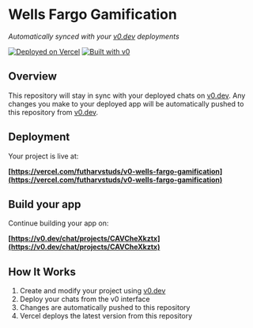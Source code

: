 # Wells Fargo Gamification

*Automatically synced with your [v0.dev](https://v0.dev) deployments*

[![Deployed on Vercel](https://img.shields.io/badge/Deployed%20on-Vercel-black?style=for-the-badge&logo=vercel)](https://vercel.com/futharvstuds/v0-wells-fargo-gamification)
[![Built with v0](https://img.shields.io/badge/Built%20with-v0.dev-black?style=for-the-badge)](https://v0.dev/chat/projects/CAVCheXkztx)

## Overview

This repository will stay in sync with your deployed chats on [v0.dev](https://v0.dev).
Any changes you make to your deployed app will be automatically pushed to this repository from [v0.dev](https://v0.dev).

## Deployment

Your project is live at:

**[https://vercel.com/futharvstuds/v0-wells-fargo-gamification](https://vercel.com/futharvstuds/v0-wells-fargo-gamification)**

## Build your app

Continue building your app on:

**[https://v0.dev/chat/projects/CAVCheXkztx](https://v0.dev/chat/projects/CAVCheXkztx)**

## How It Works

1. Create and modify your project using [v0.dev](https://v0.dev)
2. Deploy your chats from the v0 interface
3. Changes are automatically pushed to this repository
4. Vercel deploys the latest version from this repository
